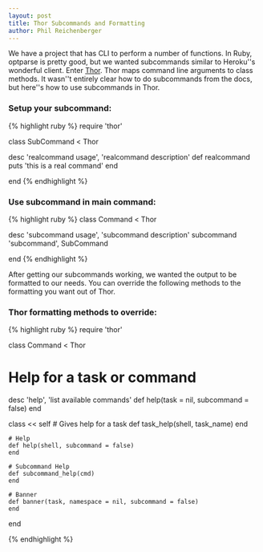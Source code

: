 ```yaml
---
layout: post
title: Thor Subcommands and Formatting
author: Phil Reichenberger
---
```


We have a project that has CLI to perform a number of functions. 
In Ruby, optparse is pretty good, but we wanted subcommands similar to Heroku''s wonderful
client. Enter [Thor](https://github.com/wycats/thor 'Thor'). Thor maps command line arguments to class methods.
It wasn''t entirely clear how to do subcommands from the docs, but here''s how to use subcommands in Thor.

### Setup your subcommand:
{% highlight ruby %}
require 'thor'

class SubCommand < Thor

  desc 'realcommand usage', 'realcommand description'
  def realcommand
    puts 'this is a real command'
  end

end
{% endhighlight %}

### Use subcommand in main command:
{% highlight ruby %}
class Command < Thor

  desc 'subcommand usage', 'subcommand description'
  subcommand 'subcommand', SubCommand

end
{% endhighlight %}

After getting our subcommands working, we wanted the output to be formatted to our needs. You can override the following methods to the formatting you want out of Thor.

### Thor formatting methods to override:
{% highlight ruby %}
require 'thor'

class Command < Thor

  # Help for a task or command
  desc 'help', 'list available commands'
  def help(task = nil, subcommand = false)
  end
    
  class << self
    # Gives help for a task
    def task_help(shell, task_name)
    end 

    # Help
    def help(shell, subcommand = false)
    end

    # Subcommand Help
    def subcommand_help(cmd)
    end

    # Banner
    def banner(task, namespace = nil, subcommand = false)
    end
end

{% endhighlight %}
